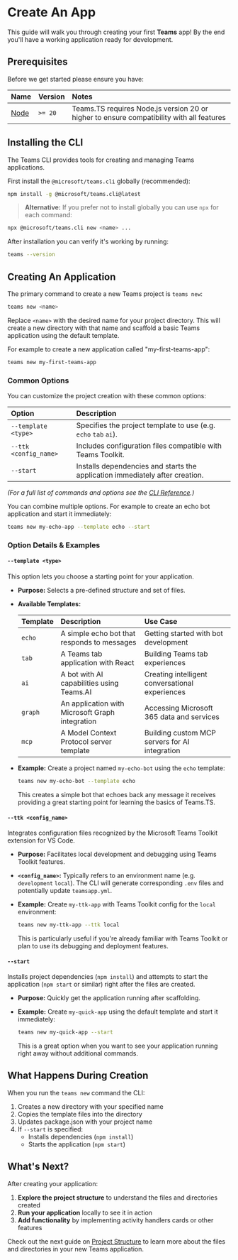 # Create An App

This guide will walk you through creating your first **Teams** app! By the end you'll have a working application ready for development.

## Prerequisites

Before we get started please ensure you have:

| Name                                       | Version  | Notes |
| :----------------------------------------- | :------- | :---- |
| [Node](https://nodejs.org/en/download)     | `>= 20`  | Teams.TS requires Node.js version 20 or higher to ensure compatibility with all features |

## Installing the CLI

The Teams CLI provides tools for creating and managing Teams applications.

First install the `@microsoft/teams.cli` globally (recommended):
```sh
npm install -g @microsoft/teams.cli@latest
```

> **Alternative:** If you prefer not to install globally you can use `npx` for each command:
```sh
npx @microsoft/teams.cli new <name> ...
```

After installation you can verify it's working by running:
```sh
teams --version
```

## Creating An Application

The primary command to create a new Teams project is `teams new`:

```sh
teams new <name>
```

Replace `<name>` with the desired name for your project directory. This will create a new directory with that name and scaffold a basic Teams application using the default template.

For example to create a new application called "my-first-teams-app":

```sh
teams new my-first-teams-app
```

### Common Options

You can customize the project creation with these common options:

| Option                 | Description                                                                 |
| :--------------------- | :-------------------------------------------------------------------------- |
| `--template <type>`    | Specifies the project template to use (e.g. `echo` `tab` `ai`).          |
| `--ttk <config_name>`  | Includes configuration files compatible with Teams Toolkit.                 |
| `--start`              | Installs dependencies and starts the application immediately after creation. |

*(For a full list of commands and options see the [CLI Reference](../cli/README.md).)* 

You can combine multiple options. For example to create an echo bot application and start it immediately:

```sh
teams new my-echo-app --template echo --start
```

### Option Details & Examples

#### `--template <type>`

This option lets you choose a starting point for your application.

*   **Purpose:** Selects a pre-defined structure and set of files.
*   **Available Templates:**

    | Template | Description | Use Case |
    | :------- | :---------- | :------- |
    | `echo` | A simple echo bot that responds to messages | Getting started with bot development |
    | `tab` | A Teams tab application with React | Building Teams tab experiences |
    | `ai` | A bot with AI capabilities using Teams.AI | Creating intelligent conversational experiences |
    | `graph` | An application with Microsoft Graph integration | Accessing Microsoft 365 data and services |
    | `mcp` | A Model Context Protocol server template | Building custom MCP servers for AI integration |

*   **Example:** Create a project named `my-echo-bot` using the `echo` template:
    ```sh
    teams new my-echo-bot --template echo
    ```

    This creates a simple bot that echoes back any message it receives providing a great starting point for learning the basics of Teams.TS.

#### `--ttk <config_name>`

Integrates configuration files recognized by the Microsoft Teams Toolkit extension for VS Code.

*   **Purpose:** Facilitates local development and debugging using Teams Toolkit features.
*   **`<config_name>`:** Typically refers to an environment name (e.g. `development` `local`). The CLI will generate corresponding `.env` files and potentially update `teamsapp.yml`.
*   **Example:** Create `my-ttk-app` with Teams Toolkit config for the `local` environment:
    ```sh
    teams new my-ttk-app --ttk local
    ```

    This is particularly useful if you're already familiar with Teams Toolkit or plan to use its debugging and deployment features.

#### `--start`

Installs project dependencies (`npm install`) and attempts to start the application (`npm start` or similar) right after the files are created.

*   **Purpose:** Quickly get the application running after scaffolding.
*   **Example:** Create `my-quick-app` using the default template and start it immediately:
    ```sh
    teams new my-quick-app --start
    ```

    This is a great option when you want to see your application running right away without additional commands.

## What Happens During Creation

When you run the `teams new` command the CLI:

1. Creates a new directory with your specified name
2. Copies the template files into the directory
3. Updates package.json with your project name
4. If `--start` is specified:
   - Installs dependencies (`npm install`)
   - Starts the application (`npm start`)

## What's Next?

After creating your application:

1. **Explore the project structure** to understand the files and directories created
2. **Run your application** locally to see it in action
3. **Add functionality** by implementing activity handlers cards or other features

Check out the next guide on [Project Structure](./2.project-structure.md) to learn more about the files and directories in your new Teams application.
